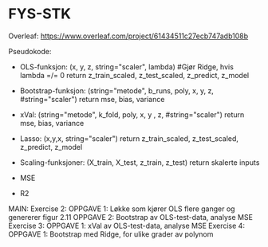 # FYS-STK

Overleaf: https://www.overleaf.com/project/61434511c27ecb747adb108b
 
Pseudokode:

* OLS-funksjon: (x, y, z, string="scaler", lambda) #Gjør Ridge, hvis lambda =/= 0
	return z_train_scaled, z_test_scaled, z_predict, z_model

* Bootstrap-funksjon: (string="metode", b_runs, poly, x, y, z, #string="scaler")
	return mse, bias, variance

* xVal: (string="metode", k_fold, poly, x, y , z, #string="scaler")
	return mse, bias, variance

* Lasso: (x,y,x, string="scaler")
	return z_train_scaled, z_test_scaled, z_predict, z_model

* Scaling-funksjoner: (X_train, X_test, z_train, z_test)
	return skalerte inputs
	
* MSE

* R2
	
	
MAIN:
Exercise 2:
OPPGAVE 1: Løkke som kjører OLS flere ganger og genererer figur 2.11
OPPGAVE 2: Bootstrap av OLS-test-data, analyse MSE
Exercise 3:
OPPGAVE 1: xVal av OLS-test-data, analyse MSE
Exercise 4: 
OPPGAVE 1: Bootstrap med Ridge, for ulike grader av polynom
